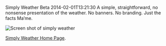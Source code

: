 Simply Weather Beta
2014-02-01T13:21:30
A simple, straightforward, no nonsense presentation of the weather. No banners. No branding. Just the facts Ma’me.

![Screen shot of simply weather](http://az667460.vo.msecnd.net/cdn/images/simply_weather/simplyweather.png)

[Simply Weather Home Page](/simplyweather).
